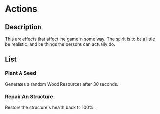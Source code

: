# Actions

## Description

This are effects that affect the game in some way. The spirit is to be a little be realistic, and be things the persons can actually do.

## List

### Plant A Seed

Generates a random Wood Resources after 30 seconds.

### Repair An Structure

Restore the structure's health back to 100%.

